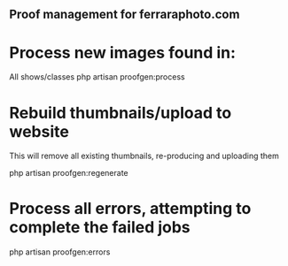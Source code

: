 ## Proof management for ferraraphoto.com

# Process new images found in:

All shows/classes
php artisan proofgen:process

# Rebuild thumbnails/upload to website

This will remove all existing thumbnails, re-producing and uploading them

php artisan proofgen:regenerate

# Process all errors, attempting to complete the failed jobs

php artisan proofgen:errors